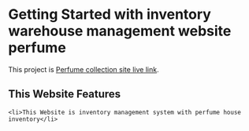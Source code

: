 # Getting Started with inventory warehouse management website perfume

This project is [Perfume collection site live link](https://perfume-inventory.web.app/).

## This Website Features

    <li>This Website is inventory management system with perfume house inventory</li>

